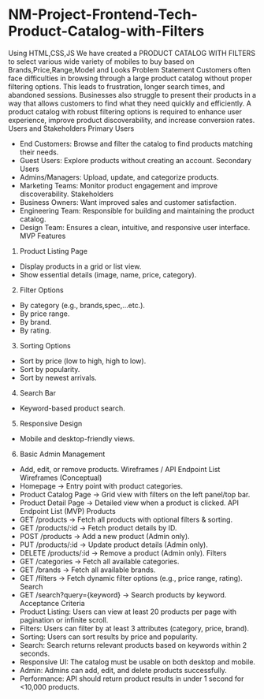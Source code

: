 # NM-Project-Frontend-Tech-Product-Catalog-with-Filters
Using HTML,CSS,JS We have created a PRODUCT CATALOG WITH FILTERS to select various wide variety of mobiles to buy based on Brands,Price,Range,Model and Looks
Problem Statement
Customers often face difficulties in browsing through a large product catalog without proper filtering options. This leads to frustration, longer search times, and abandoned sessions. Businesses also struggle to present their products in a way that allows customers to find what they need quickly and efficiently. A product catalog with robust filtering options is required to enhance user experience, improve product discoverability, and increase conversion rates.
Users and Stakeholders
Primary Users
- End Customers: Browse and filter the catalog to find products matching their needs.
- Guest Users: Explore products without creating an account.
Secondary Users
- Admins/Managers: Upload, update, and categorize products.
- Marketing Teams: Monitor product engagement and improve discoverability.
Stakeholders
- Business Owners: Want improved sales and customer satisfaction.
- Engineering Team: Responsible for building and maintaining the product catalog.
- Design Team: Ensures a clean, intuitive, and responsive user interface.
MVP Features
1. Product Listing Page
- Display products in a grid or list view.
- Show essential details (image, name, price, category).
2. Filter Options
- By category (e.g., brands,spec,…etc.).
- By price range.
- By brand.
- By rating.
3. Sorting Options
- Sort by price (low to high, high to low).
- Sort by popularity.
- Sort by newest arrivals.
4. Search Bar
- Keyword-based product search.
5. Responsive Design
- Mobile and desktop-friendly views.
6. Basic Admin Management
- Add, edit, or remove products.
Wireframes / API Endpoint List
Wireframes (Conceptual)
- Homepage → Entry point with product categories.
- Product Catalog Page → Grid view with filters on the left panel/top bar.
- Product Detail Page → Detailed view when a product is clicked.
API Endpoint List (MVP)
Products
- GET /products → Fetch all products with optional filters & sorting.
- GET /products/:id → Fetch product details by ID.
- POST /products → Add a new product (Admin only).
- PUT /products/:id → Update product details (Admin only).
- DELETE /products/:id → Remove a product (Admin only).
Filters
- GET /categories → Fetch all available categories.
- GET /brands → Fetch all available brands.
- GET /filters → Fetch dynamic filter options (e.g., price range, rating).
Search
- GET /search?query={keyword} → Search products by keyword.
Acceptance Criteria
- Product Listing: Users can view at least 20 products per page with pagination or infinite scroll.
- Filters: Users can filter by at least 3 attributes (category, price, brand).
- Sorting: Users can sort results by price and popularity.
- Search: Search returns relevant products based on keywords within 2 seconds.
- Responsive UI: The catalog must be usable on both desktop and mobile.
- Admin: Admins can add, edit, and delete products successfully.
- Performance: API should return product results in under 1 second for <10,000 products.
